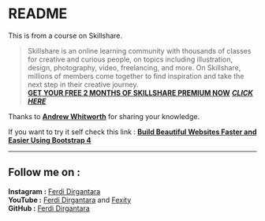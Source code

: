 # **README**

This is from a course on Skillshare.  
> Skillshare is an online learning community with thousands of classes for creative and curious people, on topics including illustration, design, photography, video, freelancing, and more. On Skillshare, millions of members come together to find inspiration and take the next step in their creative journey.  
[**GET YOUR FREE 2 MONTHS OF SKILLSHARE PREMIUM NOW**](https://skl.sh/2Qwp41n)
[**_CLICK HERE_**](https://skl.sh/2Qwp41n)

Thanks to [**Andrew Whitworth**](https://www.skillshare.com/profile/Andrew-Whitworth/489743) for sharing your knowledge.

If you want to try it self check this link :
[**Build Beautiful Websites Faster and Easier Using Bootstrap 4**](https://www.skillshare.com/classes/Build-Beautiful-Websites-Faster-and-Easier-Using-Bootstrap-4/667340891/projects?via=search-layout-grid)

---

## **Follow me on :**  
**Instagram :** [Ferdi Dirgantara](https://www.instagram.com/iamferdidirgantara)  
**YouTube :** [Ferdi Dirgantara](https://www.youtube.com/channel/UCeaggiYCZtYIbXNcZbecFHg) and [Fexity](https://www.youtube.com/user/FerdiDirgantara)  
**GitHub :** [Ferdi Dirgantara](https://www.github.com/fdirgaa)